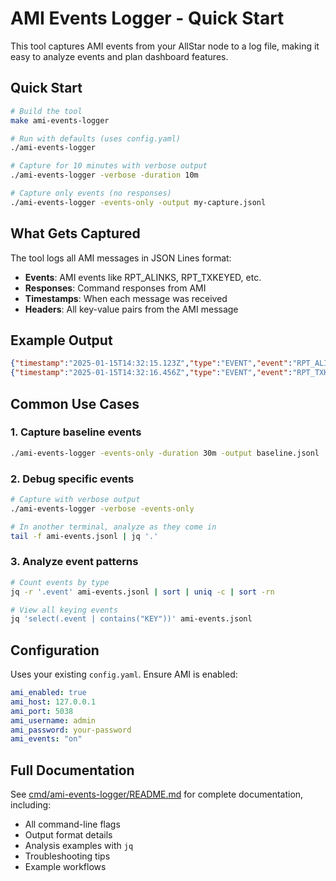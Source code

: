# AMI Events Logger - Quick Start

This tool captures AMI events from your AllStar node to a log file, making it easy to analyze events and plan dashboard features.

## Quick Start

```bash
# Build the tool
make ami-events-logger

# Run with defaults (uses config.yaml)
./ami-events-logger

# Capture for 10 minutes with verbose output
./ami-events-logger -verbose -duration 10m

# Capture only events (no responses)
./ami-events-logger -events-only -output my-capture.jsonl
```

## What Gets Captured

The tool logs all AMI messages in JSON Lines format:
- **Events**: AMI events like RPT_ALINKS, RPT_TXKEYED, etc.
- **Responses**: Command responses from AMI
- **Timestamps**: When each message was received
- **Headers**: All key-value pairs from the AMI message

## Example Output

```json
{"timestamp":"2025-01-15T14:32:15.123Z","type":"EVENT","event":"RPT_ALINKS","headers":{"Event":"RPT_ALINKS","Node":"43732","Variable":"RPT_ALINKS=48412"}}
{"timestamp":"2025-01-15T14:32:16.456Z","type":"EVENT","event":"RPT_TXKEYED","headers":{"Event":"RPT_TXKEYED","Node":"43732","Channel":"48412","Keyed":"1"}}
```

## Common Use Cases

### 1. Capture baseline events
```bash
./ami-events-logger -events-only -duration 30m -output baseline.jsonl
```

### 2. Debug specific events
```bash
# Capture with verbose output
./ami-events-logger -verbose -events-only

# In another terminal, analyze as they come in
tail -f ami-events.jsonl | jq '.'
```

### 3. Analyze event patterns
```bash
# Count events by type
jq -r '.event' ami-events.jsonl | sort | uniq -c | sort -rn

# View all keying events
jq 'select(.event | contains("KEY"))' ami-events.jsonl
```

## Configuration

Uses your existing `config.yaml`. Ensure AMI is enabled:

```yaml
ami_enabled: true
ami_host: 127.0.0.1
ami_port: 5038
ami_username: admin
ami_password: your-password
ami_events: "on"
```

## Full Documentation

See [cmd/ami-events-logger/README.md](cmd/ami-events-logger/README.md) for complete documentation, including:
- All command-line flags
- Output format details
- Analysis examples with `jq`
- Troubleshooting tips
- Example workflows
